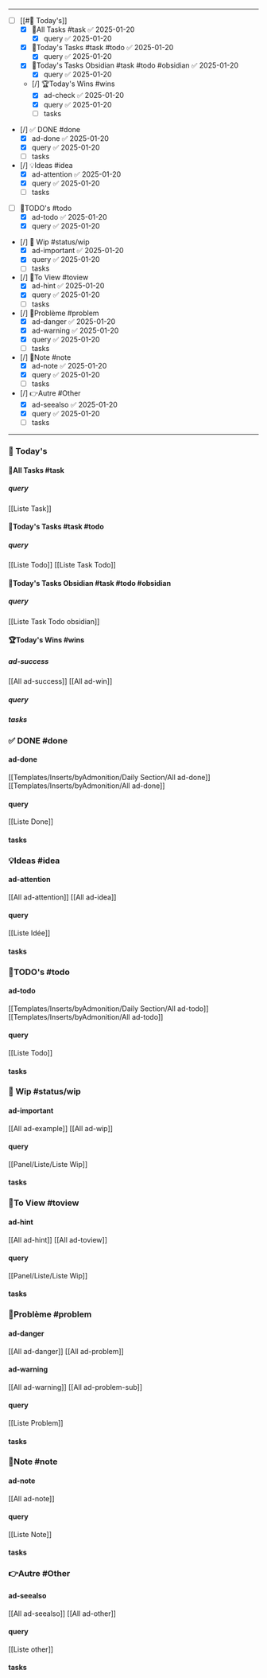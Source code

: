 
---
- [ ] [[#📅 Today's]]
	- [x] 🚀All Tasks #task ✅ 2025-01-20
		- [x] query ✅ 2025-01-20
	- [x] 🚀Today's Tasks #task #todo ✅ 2025-01-20
		- [x] query ✅ 2025-01-20
	- [x] 🚀Today's Tasks Obsidian #task #todo #obsidian ✅ 2025-01-20
		- [x] query ✅ 2025-01-20
	- [/] 🏆Today's Wins #wins
		- [x] ad-check ✅ 2025-01-20
		- [x] query ✅ 2025-01-20
		- [ ] tasks
- [/] ✅ DONE #done  
	- [x] ad-done ✅ 2025-01-20
	- [x] query ✅ 2025-01-20
	- [ ] tasks
- [/] 💡Ideas #idea 
	- [x] ad-attention ✅ 2025-01-20
	- [x] query ✅ 2025-01-20
	- [ ] tasks
- [ ] 📎TODO's #todo 
	- [x] ad-todo ✅ 2025-01-20
	- [x] query ✅ 2025-01-20
- [/] 🚧 Wip #status/wip 
	- [x] ad-important ✅ 2025-01-20
	- [x] query ✅ 2025-01-20
	- [ ] tasks
- [/] 👀To View #toview 
	- [x] ad-hint ✅ 2025-01-20
	- [x] query ✅ 2025-01-20
	- [ ] tasks
- [/] 🚨Problème #problem 
	- [x] ad-danger ✅ 2025-01-20
	- [x] ad-warning ✅ 2025-01-20
	- [x] query ✅ 2025-01-20
	- [ ] tasks
- [/] 📝Note #note
	- [x] ad-note ✅ 2025-01-20
	- [x] query ✅ 2025-01-20
	- [ ] tasks
- [/] 👉Autre #Other
	- [x] ad-seealso ✅ 2025-01-20
	- [x] query ✅ 2025-01-20
	- [ ] tasks

---
### 📅 Today's
#### 🚀All Tasks #task 
##### query
[[Liste Task]]

#### 🚀Today's Tasks #task #todo  
##### query
[[Liste Todo]]
[[Liste Task Todo]]

#### 🚀Today's Tasks Obsidian #task #todo  #obsidian 
##### query
[[Liste Task Todo obsidian]]
#### 🏆Today's Wins #wins
##### ad-success
[[All ad-success]]
[[All ad-win]]


##### query
##### tasks

### ✅ DONE #done 
#### ad-done
[[Templates/Inserts/byAdmonition/Daily Section/All ad-done]]
[[Templates/Inserts/byAdmonition/All ad-done]]

#### query
[[Liste Done]]

#### tasks
### 💡Ideas #idea 
#### ad-attention
[[All ad-attention]]
[[All ad-idea]]
#### query 
[[Liste Idée]]

#### tasks

### 📎TODO's #todo
#### ad-todo
[[Templates/Inserts/byAdmonition/Daily Section/All ad-todo]]
[[Templates/Inserts/byAdmonition/All ad-todo]]

#### query 
[[Liste Todo]]

#### tasks
### 🚧 Wip #status/wip
#### ad-important
[[All ad-example]]
[[All ad-wip]]
#### query 
[[Panel/Liste/Liste Wip]]
#### tasks
### 👀To View #toview
#### ad-hint
[[All ad-hint]]
[[All ad-toview]]
#### query 
[[Panel/Liste/Liste Wip]]
#### tasks
### 🚨Problème #problem 
#### ad-danger
[[All ad-danger]]
[[All ad-problem]]
#### ad-warning
[[All ad-warning]]
[[All ad-problem-sub]]
#### query 
[[Liste Problem]]

#### tasks
### 📝Note #note
#### ad-note
[[All ad-note]]
#### query 
[[Liste Note]]

#### tasks
### 👉Autre #Other
#### ad-seealso
[[All ad-seealso]]
[[All ad-other]]
#### query 
[[Liste other]]

#### tasks


